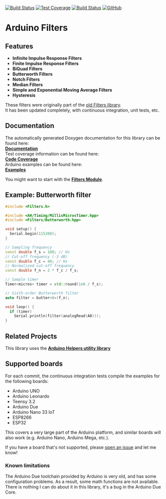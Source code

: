 [![Build Status](https://github.com/tttapa/Arduino-Filters/workflows/CI%20Tests/badge.svg)](https://github.com/tttapa/Arduino-Filters/actions)
[![Test Coverage](https://img.shields.io/endpoint?url=https://raw.githubusercontent.com/tttapa/Arduino-Filters/master/docs/Coverage/shield.io.coverage.json)](https://tttapa.github.io/Arduino-Filters/Coverage/index.html)
[![Build Status](https://travis-ci.org/tttapa/Arduino-Filters.svg?branch=master)](https://travis-ci.org/tttapa/Arduino-Filters)
[![GitHub](https://img.shields.io/github/stars/tttapa/Arduino-Filters?label=GitHub&logo=github)](https://github.com/tttapa/Arduino-Filters)

# Arduino Filters

## Features

- **Infinite Impulse Response Filters**
- **Finite Impulse Response Filters**
- **BiQuad Filters**
- **Butterworth Filters**
- **Notch Filters**
- **Median Filters**
- **Simple and Exponential Moving Average Filters**
- **Hysteresis**

These filters were originally part of the
[old Filters library](https://github.com/tttapa/Filters).  
It has been updated completely, with continuous integration, unit tests, etc.

## Documentation

The automatically generated Doxygen documentation for this library can be found 
here:  
[**Documentation**](https://tttapa.github.io/Arduino-Filters/Doxygen/index.html)  
Test coverage information can be found here:  
[**Code Coverage**](https://tttapa.github.io/Arduino-Filters/Coverage/index.html)  
Arduino examples can be found here:  
[**Examples**](https://tttapa.github.io/Arduino-Filters/Doxygen/examples.html)

You might want to start with the 
[**Filters Module**](https://tttapa.github.io/Arduino-Filters/Doxygen/d2/d5a/group__Filters.html).

## Example: Butterworth filter

```cpp
#include <Filters.h>

#include <AH/Timing/MillisMicrosTimer.hpp>
#include <Filters/Butterworth.hpp>

void setup() {
  Serial.begin(115200);
}

// Sampling frequency
const double f_s = 100; // Hz
// Cut-off frequency (-3 dB)
const double f_c = 40; // Hz
// Normalized cut-off frequency
const double f_n = 2 * f_c / f_s;

// Sample timer
Timer<micros> timer = std::round(1e6 / f_s);

// Sixth-order Butterworth filter
auto filter = butter<6>(f_n);

void loop() {
  if (timer)
    Serial.println(filter(analogRead(A0)));
}
```

## Related Projects

This library uses the
[**Arduino Helpers utility library**](https://github.com/tttapa/Arduino-Helpers)

## Supported boards

For each commit, the continuous integration tests compile the examples for the
following boards:

- Arduino UNO
- Arduino Leonardo
- Teensy 3.2
- Arduino Due
- Arduino Nano 33 IoT
- ESP8266
- ESP32

This covers a very large part of the Arduino platform, and similar boards will
also work (e.g. Arduino Nano, Arduino Mega, etc.).

If you have a board that's not supported, please 
[open an issue](https://github.com/tttapa/Arduino-Helpers/issues/new)
and let me know!

### Known limitations

The Arduino Due toolchain provided by Arduino is very old, and has some 
configuration problems. As a result, some math functions are not available.  
There is nothing I can do about it in this library, it's a bug in the Arduino 
Due Core.